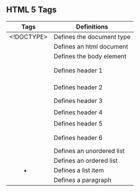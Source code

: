 ## HTML 5 Tags

|Tags|Definitions|
|:-----:|--------|
|<!DOCTYPE>| Defines the document type |
|<html> </html>| Defines an html document |
|<body> </body>| Defines the body element |
|<h1> </h1> | Defines header 1|
|<h2> </h2> | Defines header 2|
|<h3> </h3> | Defines header 3|
|<h4> </h4> | Defines header 4|
|<h5> </h5> | Defines header 5|
|<h6> </h6> | Defines header 6|
|<ul> </ul>| Defines an unordered list|
|<ol> </ol> | Defines an ordered list|
|<li> </li> | Defines a list item|
|<p> </p>| Defines a paragraph|
